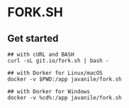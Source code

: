 # FORK.SH


## Get started

```
## with cURL and BASH
curl -sL git.io/fork.sh | bash -
```

```
## with Dorker for Linux/macOS
docker -v $PWD:/app javanile/fork.sh
```

```
## with Dorker for Windows
docker -v %cd%:/app javanile/fork.sh
```
